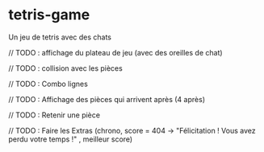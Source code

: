 # tetris-game
Un jeu de tetris avec des chats

// TODO : affichage du plateau de jeu (avec des oreilles de chat)


// TODO : collision avec les pièces

// TODO : Combo lignes

// TODO : Affichage des pièces qui arrivent après (4 après)

// TODO : Retenir une pièce

// TODO : Faire les Extras (chrono, score = 404 → "Félicitation ! Vous avez perdu votre temps !" , meilleur score)